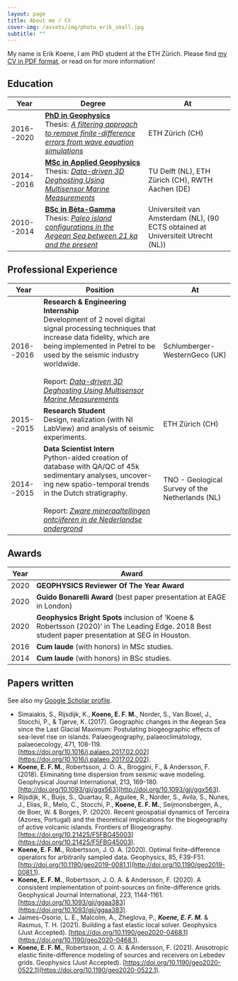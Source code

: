 ```yaml
---
layout: page
title: About me / CV
cover-img: /assets/img/photo_erik_small.jpg
subtitle: ""
---
```


My name is Erik Koene, I am  PhD student at the ETH Zürich. Please find [my CV in PDF format](/assets/docs/CV_English-2.pdf), or read on for more information!

## Education


| Year | Degree | At |
|-------|--------|---------|
| 2016--2020 | [**PhD in Geophysics**](https://eeg.ethz.ch) <br> Thesis: [*A filtering approach to remove finite-difference errors from wave equation simulations*](http://n.ethz.ch/~koenee/PhD_thesis_Koene_December_3.pdf) | ETH Zürich (CH) |
| 2014--2016 | [**MSc in Applied Geophysics**](https://idealeague.org/geophysics/) <br> Thesis: [*Data-driven 3D Deghosting Using Multisensor Marine Measurements*](/assets/docs/MSc_thesis_Koene.pdf) | TU Delft (NL), ETH Zürich (CH), RWTH Aachen (DE) |
| 2010--2014 | [**BSc in Bèta-Gamma**](https://www.uva.nl/programmas/bachelors/beta-gamma/beta-gamma.html) <br> Thesis: [*Paleo island configurations in the Aegean Sea between 21 ka and the present*](/assets/docs/BSc_thesis_Koene.pdf) | Universiteit van Amsterdam (NL), (90 ECTS obtained at Universiteit Utrecht (NL)) |

## Professional Experience

| Year | Position | At |
|-------|--------|---------|
| 2016--2016 | **Research & Engineering Internship** <br> Development of 2 novel digital signal processing techniques that increase data fidelity, which are being implemented in Petrel to be used by the seismic industry worldwide. <br><br> Report: [*Data-driven 3D Deghosting Using Multisensor Marine Measurements*](/assets/docs/MSc_thesis_Koene.pdf) | Schlumberger-WesternGeco (UK) |
| 2015--2015 | **Research Student** <br> Design, realization (with NI LabView) and analysis of seismic experiments.| ETH Zürich (CH) |
| 2014--2015 | **Data Scientist Intern** <br> Python-aided creation of database with QA/QC of 45k sedimentary analyses, uncover- ing new spatio-temporal trends in the Dutch stratigraphy. <br><br> Report: [*Zware mineraaltellingen ontcijferen in de Nederlandse ondergrond*](/assets/docs/GDN_report_Koene.pdf) | TNO - Geological Survey of the Netherlands (NL) |

## Awards

| Year | Award |
|------|-------|
| 2020 | **GEOPHYSICS Reviewer Of The Year Award** |
| 2020 | **Guido Bonarelli Award** (best paper presentation at EAGE in London) |
| 2020 | **Geophysics Bright Spots** inclusion of ‘Koene & Robertsson (2020)’ in The Leading Edge. 2018 Best student paper presentation at SEG in Houston. |
| 2016 | **Cum laude** (with honors) in MSc studies. |
| 2014 | **Cum laude** (with honors) in BSc studies. |

## Papers written
See also my [Google Scholar profile](https://scholar.google.ch/citations?user=kO2lLJIAAAAJ&hl=en).

* Simaiakis, S., Rijsdijk, K., **Koene, E. F. M.**, Norder, S., Van Boxel, J., Stocchi, P., & Tjørve, K. (2017). Geographic changes in the Aegean Sea since the Last Glacial Maximum: Postulating biogeographic effects of sea-level rise on islands. Palaeogeography, palaeoclimatology, palaeoecology, 471, 108-119. [https://doi.org/10.1016/j.palaeo.2017.02.002](https://doi.org/10.1016/j.palaeo.2017.02.002).
* **Koene, E. F. M.**, Robertsson, J. O. A., Broggini, F., & Andersson, F. (2018). Eliminating time dispersion from seismic wave modeling. Geophysical Journal International, 213, 169-180. [http://doi.org/10.1093/gji/ggx563](http://doi.org/10.1093/gji/ggx563).
* Rijsdijk, K., Buijs, S., Quartau, R., Aguilee, R., Norder, S., Avila, S., Nunes, J., Elias, R., Melo, C., Stocchi, P., **Koene, E. F. M.**, Seijmonsbergen, A., de Boer, W. & Borges, P. (2020). Recent geospatial dynamics of Terceira (Azores, Portugal) and the theoretical implications for the biogeography of active volcanic islands. Frontiers of Biogeography. [https://doi.org/10.21425/F5FBG45003](https://doi.org/10.21425/F5FBG45003).
* **Koene, E. F. M.**, Robertsson, J. O. A. (2020). Optimal finite-difference operators for arbitrarily sampled data. Geophysics, 85, F39-F51. [http://doi.org/10.1190/geo2019-0081.1](http://doi.org/10.1190/geo2019-0081.1).
* **Koene, E. F. M.**, Robertsson, J. O. A. & Andersson, F. (2020). A consistent implementation of point-sources on finite-difference grids. Geophysical Journal International, 223, 1144-1161. [https://doi.org/10.1093/gji/ggaa383](https://doi.org/10.1093/gji/ggaa383).
* Jaimes-Osorio, L. E., Malcolm, A., Zheglova, P., ***Koene, E. F. M.*** & Rasmus, T. H. (2021). Building a fast elastic local solver. Geophysics (Just Accepted). [https://doi.org/10.1190/geo2020-0468.1](https://doi.org/10.1190/geo2020-0468.1).
* **Koene, E. F. M.**, Robertsson, J. O. A. & Andersson, F. (2021). Anisotropic elastic finite-difference modeling of sources and receivers on Lebedev grids. Geophysics (Just Accepted). [https://doi.org/10.1190/geo2020-0522.1](https://doi.org/10.1190/geo2020-0522.1).
